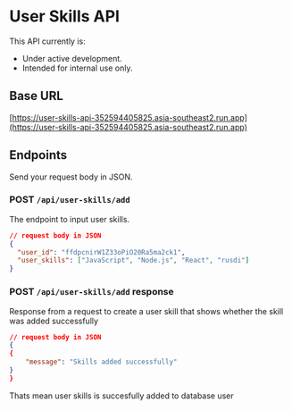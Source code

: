 # User Skills API

This API currently is:
- Under active development.
- Intended for internal use only.

## Base URL

[https://user-skills-api-352594405825.asia-southeast2.run.app](https://user-skills-api-352594405825.asia-southeast2.run.app)

## Endpoints

Send your request body in JSON.

### POST `/api/user-skills/add`

The endpoint to input user skills.

```json
// request body in JSON
{
  "user_id": "ffdpcnirW1Z33oPiO20Ra5ma2ck1",
  "user_skills": ["JavaScript", "Node.js", "React", "rusdi"]
}
```

### POST `/api/user-skills/add` response
Response from a request to create a user skill that shows whether the skill was added successfully

```json
// request body in JSON
{
{
    "message": "Skills added successfully"
}
}
```
Thats mean user skills is succesfully added to database user
